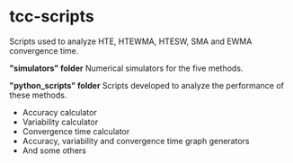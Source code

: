 # tcc-scripts
Scripts used to analyze HTE, HTEWMA, HTESW, SMA and EWMA convergence time.

**"simulators" folder**
Numerical simulators for the five methods.

**"python_scripts" folder**
Scripts developed to analyze the performance of these methods.
- Accuracy calculator
- Variability calculator
- Convergence time calculator
- Accuracy, variability and convergence time graph generators
- And some others

